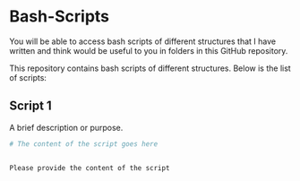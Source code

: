 # Bash-Scripts
You will be able to access bash scripts of different structures that I have written and think would be useful to you in folders in this GitHub repository.

This repository contains bash scripts of different structures. Below is the list of scripts:

## Script 1
A brief description or purpose.

```bash
# The content of the script goes here


Please provide the content of the script
